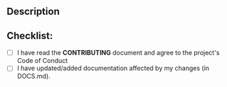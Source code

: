 <!--- Provide a general summary of your changes in the Title above -->

## Description

<!--- Describe your changes in detail -->

<!--- Why is this change required? What problem does it solve? -->

<!--- If it fixes an open issue, please link to the issue here. -->

## Checklist:

<!--- Go over all the following points, and put an `x` in all the boxes that apply. -->

<!--- If you're unsure about any of these, don't hesitate to ask. We're here to help! -->

- [ ] I have read the **CONTRIBUTING** document and agree to the project's Code of Conduct
- [ ] I have updated/added documentation affected by my changes (in DOCS.md).
